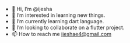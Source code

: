 - 👋 Hi, I’m @ijesha
- 👀 I’m interested in learning new things.
- 🌱 I’m currently learning dart language.
- 💞️ I’m looking to collaborate on a flutter project.
- 📫 How to reach me ijeshae4@gmail.com

<!---
ijesha/ijesha is a ✨ special ✨ repository because its `README.md` (this file) appears on your GitHub profile.
You can click the Preview link to take a look at your changes.
--->
